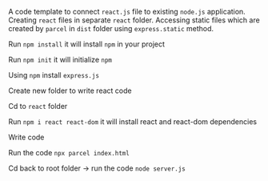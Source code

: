 A code template to connect `react.js` file to existing `node.js` application. Creating `react` files in separate `react` folder. Accessing static files which are created by `parcel` in `dist` folder using `express.static` method.

Run `npm install` it will install `npm` in your project

Run `npm init` it will initialize `npm`

Using `npm` install `express.js`

Create new folder to write react code

Cd to `react` folder

Run `npm i react react-dom` it will install react and react-dom dependencies

Write code

Run the code `npx parcel index.html`

Cd back to root folder -> run the code `node server.js`
